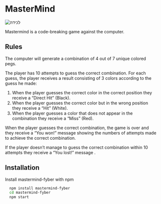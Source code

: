 # MasterMind

![‏‏לכידה](https://user-images.githubusercontent.com/76179660/123158609-b00f0000-d474-11eb-9c7c-753e9ec10286.PNG)


Mastermind is a code-breaking game against the computer.

## Rules

The computer will generate a combination of 4 out of 7 unique colored pegs.

The player has 10 attempts to guess the correct combination.
For each guess, the player receives a result consisting of 3 colors according to the guess he made:

1. When the player guesses the correct color in the correct position they receive a “Direct Hit” (Black).
2. When the player guesses the correct color but in the wrong position they receive a “Hit” (White).
3. When the player guesses a color that does not appear in the combination they receive a “Miss” (Red).

When the player guesses the correct combination, the game is over and they receive a “You won!” message showing the numbers of attempts made to achieve the correct combination.

If the player doesn’t manage to guess the correct combination within 10 attempts they receive a “You lost!” message .

## Installation

Install mastermind-fyber with npm

```bash
  npm install mastermind-fyber
  cd mastermind-fyber
  npm start
```

